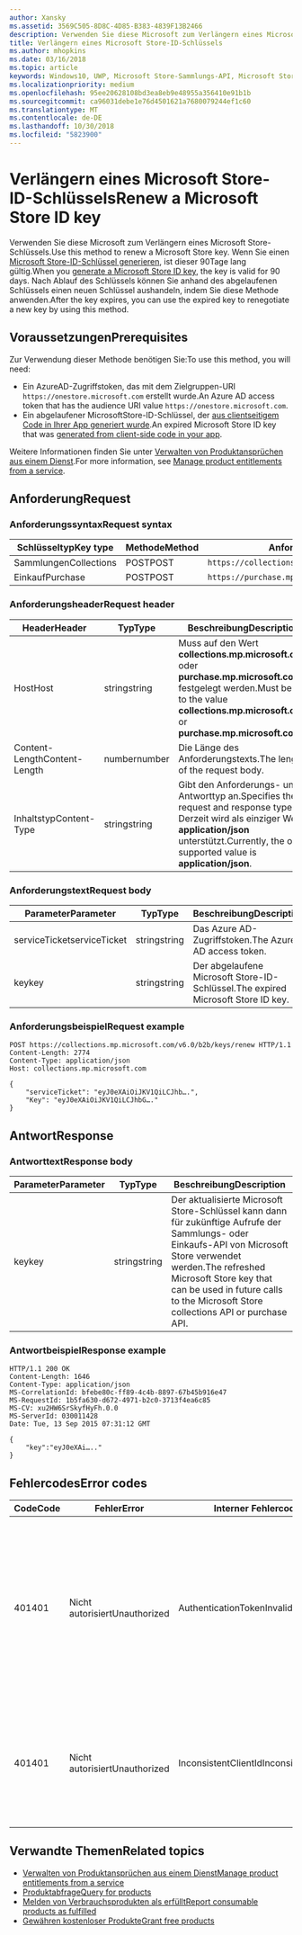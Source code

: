 ```yaml
---
author: Xansky
ms.assetid: 3569C505-8D8C-4D85-B383-4839F13B2466
description: Verwenden Sie diese Microsoft zum Verlängern eines Microsoft Store-Schlüssels.
title: Verlängern eines Microsoft Store-ID-Schlüssels
ms.author: mhopkins
ms.date: 03/16/2018
ms.topic: article
keywords: Windows10, UWP, Microsoft Store-Sammlungs-API, Microsoft Store-Einkaufs-API, Microsoft Store-ID-Schlüssel, verlängern
ms.localizationpriority: medium
ms.openlocfilehash: 95ee20628108bd3ea8eb9e48955a356410e91b1b
ms.sourcegitcommit: ca96031debe1e76d4501621a7680079244ef1c60
ms.translationtype: MT
ms.contentlocale: de-DE
ms.lasthandoff: 10/30/2018
ms.locfileid: "5823900"
---
```

# <a name="renew-a-microsoft-store-id-key"></a><span data-ttu-id="a1912-104">Verlängern eines Microsoft Store-ID-Schlüssels</span><span class="sxs-lookup"><span data-stu-id="a1912-104">Renew a Microsoft Store ID key</span></span>


<span data-ttu-id="a1912-105">Verwenden Sie diese Microsoft zum Verlängern eines Microsoft Store-Schlüssels.</span><span class="sxs-lookup"><span data-stu-id="a1912-105">Use this method to renew a Microsoft Store key.</span></span> <span data-ttu-id="a1912-106">Wenn Sie einen [Microsoft Store-ID-Schlüssel generieren](view-and-grant-products-from-a-service.md#step-4), ist dieser 90Tage lang gültig.</span><span class="sxs-lookup"><span data-stu-id="a1912-106">When you [generate a Microsoft Store ID key](view-and-grant-products-from-a-service.md#step-4), the key is valid for 90 days.</span></span> <span data-ttu-id="a1912-107">Nach Ablauf des Schlüssels können Sie anhand des abgelaufenen Schlüssels einen neuen Schlüssel aushandeln, indem Sie diese Methode anwenden.</span><span class="sxs-lookup"><span data-stu-id="a1912-107">After the key expires, you can use the expired key to renegotiate a new key by using this method.</span></span>

## <a name="prerequisites"></a><span data-ttu-id="a1912-108">Voraussetzungen</span><span class="sxs-lookup"><span data-stu-id="a1912-108">Prerequisites</span></span>


<span data-ttu-id="a1912-109">Zur Verwendung dieser Methode benötigen Sie:</span><span class="sxs-lookup"><span data-stu-id="a1912-109">To use this method, you will need:</span></span>

* <span data-ttu-id="a1912-110">Ein AzureAD-Zugriffstoken, das mit dem Zielgruppen-URI `https://onestore.microsoft.com` erstellt wurde.</span><span class="sxs-lookup"><span data-stu-id="a1912-110">An Azure AD access token that has the audience URI value `https://onestore.microsoft.com`.</span></span>
* <span data-ttu-id="a1912-111">Ein abgelaufener MicrosoftStore-ID-Schlüssel, der [aus clientseitigem Code in Ihrer App generiert wurde](view-and-grant-products-from-a-service.md#step-4).</span><span class="sxs-lookup"><span data-stu-id="a1912-111">An expired Microsoft Store ID key that was [generated from client-side code in your app](view-and-grant-products-from-a-service.md#step-4).</span></span>

<span data-ttu-id="a1912-112">Weitere Informationen finden Sie unter [Verwalten von Produktansprüchen aus einem Dienst](view-and-grant-products-from-a-service.md).</span><span class="sxs-lookup"><span data-stu-id="a1912-112">For more information, see [Manage product entitlements from a service](view-and-grant-products-from-a-service.md).</span></span>

## <a name="request"></a><span data-ttu-id="a1912-113">Anforderung</span><span class="sxs-lookup"><span data-stu-id="a1912-113">Request</span></span>

### <a name="request-syntax"></a><span data-ttu-id="a1912-114">Anforderungssyntax</span><span class="sxs-lookup"><span data-stu-id="a1912-114">Request syntax</span></span>

| <span data-ttu-id="a1912-115">Schlüsseltyp</span><span class="sxs-lookup"><span data-stu-id="a1912-115">Key type</span></span>    | <span data-ttu-id="a1912-116">Methode</span><span class="sxs-lookup"><span data-stu-id="a1912-116">Method</span></span> | <span data-ttu-id="a1912-117">Anforderungs-URI</span><span class="sxs-lookup"><span data-stu-id="a1912-117">Request URI</span></span>                                              |
|-------------|--------|----------------------------------------------------------|
| <span data-ttu-id="a1912-118">Sammlungen</span><span class="sxs-lookup"><span data-stu-id="a1912-118">Collections</span></span> | <span data-ttu-id="a1912-119">POST</span><span class="sxs-lookup"><span data-stu-id="a1912-119">POST</span></span>   | ```https://collections.mp.microsoft.com/v6.0/b2b/keys/renew``` |
| <span data-ttu-id="a1912-120">Einkauf</span><span class="sxs-lookup"><span data-stu-id="a1912-120">Purchase</span></span>    | <span data-ttu-id="a1912-121">POST</span><span class="sxs-lookup"><span data-stu-id="a1912-121">POST</span></span>   | ```https://purchase.mp.microsoft.com/v6.0/b2b/keys/renew```    |


### <a name="request-header"></a><span data-ttu-id="a1912-122">Anforderungsheader</span><span class="sxs-lookup"><span data-stu-id="a1912-122">Request header</span></span>

| <span data-ttu-id="a1912-123">Header</span><span class="sxs-lookup"><span data-stu-id="a1912-123">Header</span></span>         | <span data-ttu-id="a1912-124">Typ</span><span class="sxs-lookup"><span data-stu-id="a1912-124">Type</span></span>   | <span data-ttu-id="a1912-125">Beschreibung</span><span class="sxs-lookup"><span data-stu-id="a1912-125">Description</span></span>                                                                                           |
|----------------|--------|-------------------------------------------------------------------------------------------------------|
| <span data-ttu-id="a1912-126">Host</span><span class="sxs-lookup"><span data-stu-id="a1912-126">Host</span></span>           | <span data-ttu-id="a1912-127">string</span><span class="sxs-lookup"><span data-stu-id="a1912-127">string</span></span> | <span data-ttu-id="a1912-128">Muss auf den Wert **collections.mp.microsoft.com** oder **purchase.mp.microsoft.com** festgelegt werden.</span><span class="sxs-lookup"><span data-stu-id="a1912-128">Must be set to the value **collections.mp.microsoft.com** or **purchase.mp.microsoft.com**.</span></span>           |
| <span data-ttu-id="a1912-129">Content-Length</span><span class="sxs-lookup"><span data-stu-id="a1912-129">Content-Length</span></span> | <span data-ttu-id="a1912-130">number</span><span class="sxs-lookup"><span data-stu-id="a1912-130">number</span></span> | <span data-ttu-id="a1912-131">Die Länge des Anforderungstexts.</span><span class="sxs-lookup"><span data-stu-id="a1912-131">The length of the request body.</span></span>                                                                       |
| <span data-ttu-id="a1912-132">Inhaltstyp</span><span class="sxs-lookup"><span data-stu-id="a1912-132">Content-Type</span></span>   | <span data-ttu-id="a1912-133">string</span><span class="sxs-lookup"><span data-stu-id="a1912-133">string</span></span> | <span data-ttu-id="a1912-134">Gibt den Anforderungs- und Antworttyp an.</span><span class="sxs-lookup"><span data-stu-id="a1912-134">Specifies the request and response type.</span></span> <span data-ttu-id="a1912-135">Derzeit wird als einziger Wert **application/json** unterstützt.</span><span class="sxs-lookup"><span data-stu-id="a1912-135">Currently, the only supported value is **application/json**.</span></span> |


### <a name="request-body"></a><span data-ttu-id="a1912-136">Anforderungstext</span><span class="sxs-lookup"><span data-stu-id="a1912-136">Request body</span></span>

| <span data-ttu-id="a1912-137">Parameter</span><span class="sxs-lookup"><span data-stu-id="a1912-137">Parameter</span></span>     | <span data-ttu-id="a1912-138">Typ</span><span class="sxs-lookup"><span data-stu-id="a1912-138">Type</span></span>   | <span data-ttu-id="a1912-139">Beschreibung</span><span class="sxs-lookup"><span data-stu-id="a1912-139">Description</span></span>                       | <span data-ttu-id="a1912-140">Erforderlich</span><span class="sxs-lookup"><span data-stu-id="a1912-140">Required</span></span> |
|---------------|--------|-----------------------------------|----------|
| <span data-ttu-id="a1912-141">serviceTicket</span><span class="sxs-lookup"><span data-stu-id="a1912-141">serviceTicket</span></span> | <span data-ttu-id="a1912-142">string</span><span class="sxs-lookup"><span data-stu-id="a1912-142">string</span></span> | <span data-ttu-id="a1912-143">Das Azure AD-Zugriffstoken.</span><span class="sxs-lookup"><span data-stu-id="a1912-143">The Azure AD access token.</span></span>        | <span data-ttu-id="a1912-144">Ja</span><span class="sxs-lookup"><span data-stu-id="a1912-144">Yes</span></span>      |
| <span data-ttu-id="a1912-145">key</span><span class="sxs-lookup"><span data-stu-id="a1912-145">key</span></span>           | <span data-ttu-id="a1912-146">string</span><span class="sxs-lookup"><span data-stu-id="a1912-146">string</span></span> | <span data-ttu-id="a1912-147">Der abgelaufene Microsoft Store-ID-Schlüssel.</span><span class="sxs-lookup"><span data-stu-id="a1912-147">The expired Microsoft Store ID key.</span></span> | <span data-ttu-id="a1912-148">Ja</span><span class="sxs-lookup"><span data-stu-id="a1912-148">Yes</span></span>       |


### <a name="request-example"></a><span data-ttu-id="a1912-149">Anforderungsbeispiel</span><span class="sxs-lookup"><span data-stu-id="a1912-149">Request example</span></span>

```syntax
POST https://collections.mp.microsoft.com/v6.0/b2b/keys/renew HTTP/1.1
Content-Length: 2774
Content-Type: application/json
Host: collections.mp.microsoft.com

{
    "serviceTicket": "eyJ0eXAiOiJKV1QiLCJhb….",
    "Key": "eyJ0eXAiOiJKV1QiLCJhbG…."
}
```

## <a name="response"></a><span data-ttu-id="a1912-150">Antwort</span><span class="sxs-lookup"><span data-stu-id="a1912-150">Response</span></span>


### <a name="response-body"></a><span data-ttu-id="a1912-151">Antworttext</span><span class="sxs-lookup"><span data-stu-id="a1912-151">Response body</span></span>

| <span data-ttu-id="a1912-152">Parameter</span><span class="sxs-lookup"><span data-stu-id="a1912-152">Parameter</span></span> | <span data-ttu-id="a1912-153">Typ</span><span class="sxs-lookup"><span data-stu-id="a1912-153">Type</span></span>   | <span data-ttu-id="a1912-154">Beschreibung</span><span class="sxs-lookup"><span data-stu-id="a1912-154">Description</span></span>                                                                                                            |
|-----------|--------|------------------------------------------------------------------------------------------------------------------------|
| <span data-ttu-id="a1912-155">key</span><span class="sxs-lookup"><span data-stu-id="a1912-155">key</span></span>       | <span data-ttu-id="a1912-156">string</span><span class="sxs-lookup"><span data-stu-id="a1912-156">string</span></span> | <span data-ttu-id="a1912-157">Der aktualisierte Microsoft Store-Schlüssel kann dann für zukünftige Aufrufe der Sammlungs- oder Einkaufs-API von Microsoft Store verwendet werden.</span><span class="sxs-lookup"><span data-stu-id="a1912-157">The refreshed Microsoft Store key that can be used in future calls to the Microsoft Store collections API or purchase API.</span></span> |


### <a name="response-example"></a><span data-ttu-id="a1912-158">Antwortbeispiel</span><span class="sxs-lookup"><span data-stu-id="a1912-158">Response example</span></span>

```syntax
HTTP/1.1 200 OK
Content-Length: 1646
Content-Type: application/json
MS-CorrelationId: bfebe80c-ff89-4c4b-8897-67b45b916e47
MS-RequestId: 1b5fa630-d672-4971-b2c0-3713f4ea6c85
MS-CV: xu2HW6SrSkyfHyFh.0.0
MS-ServerId: 030011428
Date: Tue, 13 Sep 2015 07:31:12 GMT

{
    "key":"eyJ0eXAi….."
}
```

## <a name="error-codes"></a><span data-ttu-id="a1912-159">Fehlercodes</span><span class="sxs-lookup"><span data-stu-id="a1912-159">Error codes</span></span>


| <span data-ttu-id="a1912-160">Code</span><span class="sxs-lookup"><span data-stu-id="a1912-160">Code</span></span> | <span data-ttu-id="a1912-161">Fehler</span><span class="sxs-lookup"><span data-stu-id="a1912-161">Error</span></span>        | <span data-ttu-id="a1912-162">Interner Fehlercode</span><span class="sxs-lookup"><span data-stu-id="a1912-162">Inner error code</span></span>           | <span data-ttu-id="a1912-163">Beschreibung</span><span class="sxs-lookup"><span data-stu-id="a1912-163">Description</span></span>   |
|------|--------------|----------------------------|---------------|
| <span data-ttu-id="a1912-164">401</span><span class="sxs-lookup"><span data-stu-id="a1912-164">401</span></span>  | <span data-ttu-id="a1912-165">Nicht autorisiert</span><span class="sxs-lookup"><span data-stu-id="a1912-165">Unauthorized</span></span> | <span data-ttu-id="a1912-166">AuthenticationTokenInvalid</span><span class="sxs-lookup"><span data-stu-id="a1912-166">AuthenticationTokenInvalid</span></span> | <span data-ttu-id="a1912-167">Das Azure AD-Zugriffstoken ist ungültig.</span><span class="sxs-lookup"><span data-stu-id="a1912-167">The Azure AD access token is invalid.</span></span> <span data-ttu-id="a1912-168">In einigen Fällen enthalten die Details zu ServiceError weitere Informationen, z. B. wenn das Token abgelaufen ist oder der *appid*-Anspruch fehlt.</span><span class="sxs-lookup"><span data-stu-id="a1912-168">In some cases the details of the ServiceError will contain more information, such as when the token is expired or the *appid* claim is missing.</span></span> |
| <span data-ttu-id="a1912-169">401</span><span class="sxs-lookup"><span data-stu-id="a1912-169">401</span></span>  | <span data-ttu-id="a1912-170">Nicht autorisiert</span><span class="sxs-lookup"><span data-stu-id="a1912-170">Unauthorized</span></span> | <span data-ttu-id="a1912-171">InconsistentClientId</span><span class="sxs-lookup"><span data-stu-id="a1912-171">InconsistentClientId</span></span>       | <span data-ttu-id="a1912-172">Der *clientId*-Anspruch im Microsoft Store-ID-Schlüssel und der *appid*-Anspruch im Azure AD-Zugriffstoken stimmen nicht überein.</span><span class="sxs-lookup"><span data-stu-id="a1912-172">The *clientId* claim in the Microsoft Store ID key and the *appid* claim in the Azure AD access token do not match.</span></span>                                                                     |


## <a name="related-topics"></a><span data-ttu-id="a1912-173">Verwandte Themen</span><span class="sxs-lookup"><span data-stu-id="a1912-173">Related topics</span></span>


* [<span data-ttu-id="a1912-174">Verwalten von Produktansprüchen aus einem Dienst</span><span class="sxs-lookup"><span data-stu-id="a1912-174">Manage product entitlements from a service</span></span>](view-and-grant-products-from-a-service.md)
* [<span data-ttu-id="a1912-175">Produktabfrage</span><span class="sxs-lookup"><span data-stu-id="a1912-175">Query for products</span></span>](query-for-products.md)
* [<span data-ttu-id="a1912-176">Melden von Verbrauchsprodukten als erfüllt</span><span class="sxs-lookup"><span data-stu-id="a1912-176">Report consumable products as fulfilled</span></span>](report-consumable-products-as-fulfilled.md)
* [<span data-ttu-id="a1912-177">Gewähren kostenloser Produkte</span><span class="sxs-lookup"><span data-stu-id="a1912-177">Grant free products</span></span>](grant-free-products.md)
